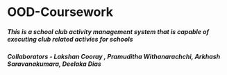 # OOD-Coursework
##### This is a school club activity management system that is capable of executing club related activies for schools
##### Collaborators - Lakshan Cooray , Pramuditha Withanarachchi, Arkhash Saravanakumara, Deelaka Dias
